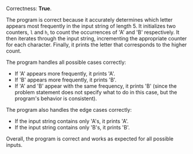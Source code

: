 Correctness: **True**.

The program is correct because it accurately determines which letter appears most frequently in the input string of length 5. It initializes two counters, `l` and `h`, to count the occurrences of 'A' and 'B' respectively. It then iterates through the input string, incrementing the appropriate counter for each character. Finally, it prints the letter that corresponds to the higher count.

The program handles all possible cases correctly:

* If 'A' appears more frequently, it prints 'A'.
* If 'B' appears more frequently, it prints 'B'.
* If 'A' and 'B' appear with the same frequency, it prints 'B' (since the problem statement does not specify what to do in this case, but the program's behavior is consistent).

The program also handles the edge cases correctly:

* If the input string contains only 'A's, it prints 'A'.
* If the input string contains only 'B's, it prints 'B'.

Overall, the program is correct and works as expected for all possible inputs.